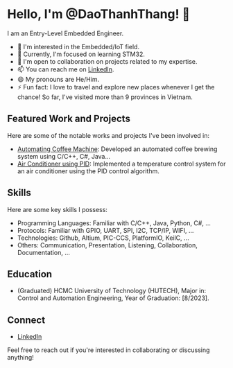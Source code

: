 # Hello, I'm @DaoThanhThang! 👋

I am an Entry-Level Embedded Engineer.

- 👀 I'm interested in the Embedded/IoT field.
- 🌱 Currently, I'm focused on learning STM32.
- 💼 I'm open to collaboration on projects related to my expertise.
- 📫 You can reach me on [LinkedIn](https://www.linkedin.com/in/daothanhthang).
- 😄 My pronouns are He/Him.
- ⚡ Fun fact: I love to travel and explore new places whenever I get the chance! So far, I've visited more than 9 provinces in Vietnam.

## Featured Work and Projects

Here are some of the notable works and projects I've been involved in:

- [Automating Coffee Machine](https://github.com/DaoThanhThang/Automating-Coffee-Brewing): Developed an automated coffee brewing system using C/C++, C#, Java...
- [Air Conditioner using PID](https://github.com/DaoThanhThang/Temperature-Control-System-using-PID-Control-Algorithm): Implemented a temperature control system for an air conditioner using the PID control algorithm.

## Skills

Here are some key skills I possess:
- Programming Languages: Familiar with C/C++, Java, Python, C#, ...
- Protocols: Familiar with GPIO, UART, SPI, I2C, TCP/IP, WIFI, ...
- Technologies: Github, Altium, PIC-CCS, PlatformIO, KeilC, ...
- Others: Communication, Presentation, Listening, Collaboration, Documentation, ...

## Education

- (Graduated) HCMC University of Technology (HUTECH), Major in: Control and Automation Engineering, Year of Graduation: [8/2023].

## Connect

- [LinkedIn](https://www.linkedin.com/in/daothanhthang)

Feel free to reach out if you're interested in collaborating or discussing anything!
